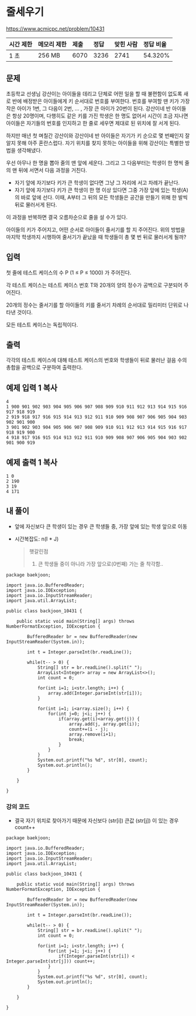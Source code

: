 

# 줄세우기  

https://www.acmicpc.net/problem/10431

| 시간 제한 | 메모리 제한 | 제출 | 정답 | 맞힌 사람 | 정답 비율 |
| :-------- | :---------- | :--- | :--- | :-------- | :-------- |
| 1 초      | 256 MB      | 6070 | 3236 | 2741      | 54.320%   |

## 문제

초등학교 선생님 강산이는 아이들을 데리고 단체로 어떤 일을 할 때 불편함이 없도록 새로 반에 배정받은 아이들에게 키 순서대로 번호를 부여한다. 번호를 부여할 땐 키가 가장 작은 아이가 1번, 그 다음이 2번, ... , 가장 큰 아이가 20번이 된다. 강산이네 반 아이들은 항상 20명이며, 다행히도 같은 키를 가진 학생은 한 명도 없어서 시간이 조금 지나면 아이들은 자기들의 번호를 인지하고 한 줄로 세우면 제대로 된 위치에 잘 서게 된다.

하지만 매년 첫 며칠간 강산이와 강산이네 반 아이들은 자기가 키 순으로 몇 번째인지 잘 알지 못해 아주 혼란스럽다. 자기 위치를 찾지 못하는 아이들을 위해 강산이는 특별한 방법을 생각해냈다.

우선 아무나 한 명을 뽑아 줄의 맨 앞에 세운다. 그리고 그 다음부터는 학생이 한 명씩 줄의 맨 뒤에 서면서 다음 과정을 거친다.

- 자기 앞에 자기보다 키가 큰 학생이 없다면 그냥 그 자리에 서고 차례가 끝난다.
- 자기 앞에 자기보다 키가 큰 학생이 한 명 이상 있다면 그중 가장 앞에 있는 학생(A)의 바로 앞에 선다. 이때, A부터 그 뒤의 모든 학생들은 공간을 만들기 위해 한 발씩 뒤로 물러서게 된다.

이 과정을 반복하면 결국 오름차순으로 줄을 설 수가 있다.

아이들의 키가 주어지고, 어떤 순서로 아이들이 줄서기를 할 지 주어진다. 위의 방법을 마지막 학생까지 시행하여 줄서기가 끝났을 때 학생들이 총 몇 번 뒤로 물러서게 될까?

## 입력

첫 줄에 테스트 케이스의 수 P (1 ≤ P ≤ 1000) 가 주어진다.

각 테스트 케이스는 테스트 케이스 번호 T와 20개의 양의 정수가 공백으로 구분되어 주어진다.

20개의 정수는 줄서기를 할 아이들의 키를 줄서기 차례의 순서대로 밀리미터 단위로 나타낸 것이다.

모든 테스트 케이스는 독립적이다.

## 출력

각각의 테스트 케이스에 대해 테스트 케이스의 번호와 학생들이 뒤로 물러난 걸음 수의 총합을 공백으로 구분하여 출력한다.

## 예제 입력 1 복사

```
4
1 900 901 902 903 904 905 906 907 908 909 910 911 912 913 914 915 916 917 918 919
2 919 918 917 916 915 914 913 912 911 910 909 908 907 906 905 904 903 902 901 900
3 901 902 903 904 905 906 907 908 909 910 911 912 913 914 915 916 917 918 919 900
4 918 917 916 915 914 913 912 911 910 909 908 907 906 905 904 903 902 901 900 919
```

## 예제 출력 1 복사

```
1 0
2 190
3 19
4 171
```



## 내 풀이

* 앞에 자신보다 큰 학생이 있는 경우 큰 학생들 중, 가장 앞에 있는 학생 앞으로 이동

* 시간복잡도: n(I * J)

  > 햇갈린점
  >
  > 1. 큰 학생들 중이 아니라 가장 앞으로(0번째) 가는 줄 착각함..

```
package baekjoon;

import java.io.BufferedReader;
import java.io.IOException;
import java.io.InputStreamReader;
import java.util.ArrayList;

public class backjoon_10431 {

	public static void main(String[] args) throws NumberFormatException, IOException {
		
		BufferedReader br = new BufferedReader(new InputStreamReader(System.in));
		
		int t = Integer.parseInt(br.readLine());
		
		while(t-- > 0) {
			String[] str = br.readLine().split(" ");
			ArrayList<Integer> array = new ArrayList<>();
			int count = 0;
			
			for(int i=1; i<str.length; i++) {
				array.add(Integer.parseInt(str[i]));
			}
			
			for(int i=1; i<array.size(); i++) {
				for(int j=0; j<i; j++) {
					if(array.get(i)<array.get(j)) {
						array.add(j, array.get(i));
						count+=(i - j);
						array.remove(i+1);
						break;
					}
				}
			}
			System.out.printf("%s %d", str[0], count);
			System.out.println();
		}

	}

}

```



### 강의 코드

* 결국 자기 위치로 찾아가기 때문에 자신보다 (str[i]) 큰값 (str[j]) 이 있는 경우 count++

```
package baekjoon;

import java.io.BufferedReader;
import java.io.IOException;
import java.io.InputStreamReader;
import java.util.ArrayList;

public class backjoon_10431 {

	public static void main(String[] args) throws NumberFormatException, IOException {
		
		BufferedReader br = new BufferedReader(new InputStreamReader(System.in));
		
		int t = Integer.parseInt(br.readLine());
		
		while(t-- > 0) {
			String[] str = br.readLine().split(" ");
			int count = 0;
			
			for(int i=1; i<str.length; i++) {
				for(int j=1; j<i; j++) {
					if(Integer.parseInt(str[i]) < Integer.parseInt(str[j])) count++;
				}
			}
			System.out.printf("%s %d", str[0], count);
			System.out.println();
		}

	}

}
```

